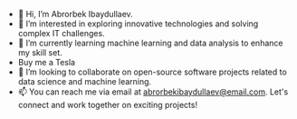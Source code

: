 - 👋 Hi, I’m Abrorbek Ibaydullaev.
- 👀 I’m interested in exploring innovative technologies and solving complex IT challenges.
- 🌱 I’m currently learning machine learning and data analysis to enhance my skill set.
- Buy me a Tesla
- 💞️ I’m looking to collaborate on open-source software projects related to data science and machine learning.
- 📫 You can reach me via email at abrorbekibaydullaev@email.com. Let's connect and work together on exciting projects!

<!---
Abrorbek-Ibaydullaev/Abrorbek-Ibaydullaev is a ✨ special ✨ repository because its `README.md` (this file) appears on your GitHub profile.
You can click the Preview link to take a look at your changes.
--->
<!---sdsabdabsd
bdasndbashjdb sabdhjabsdjhbasdjlbasd hasbdhjabs zbcjlzc webuiqwdbaisj dsfbadhsjfnj vzcx vhjabdsjf vhj zhxcvjah sdfhjbdsjhf asfhj werbwefifbjds fhdbfjhasd vhj cvxhjz hdjv ahjd vhj cxzvhja dshjv hxcjv ejh vhje vx vhj hvxvchdfbhjbasdf jsdfbeurougdusfbhjadsf xjchvbzkjxcvdhbjksd adsjfhbdhjkbhbzhxbcv ajsdfbjhbfasjdfbsd xcjvhbjhbdsf jkjxbsd fhabdsfeoaeyy43 uhuvfasdhjk zcxnvbbhduy vcvxx vhsdh vh sdhv hd vhd vhs dfh sgdhs gfdgshgjd fg we rghe gerg  gsdfgj sdfgsdfgj  gdfsguuiuwer 
jasbdjabsd
 kasdabsdl
 dsadkjbasdb akbsjdjabsdwqeui hsdasgweiuasdghw czcghsdqasdiwyiyqiweb-->
